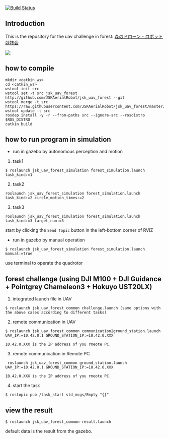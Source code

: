 [![Build Status](https://travis-ci.org/tongtybj/jsk_uav_forest.svg?branch=master)](https://travis-ci.org/tongtybj/jsk_uav_forest)

## Introduction

This is the repository for the uav challenge in forest:
[森のドローン・ロボット競技会](http://www.lsse.kyutech.ac.jp/~sociorobo/ja/forestdrone17)

![](jsk_uav_forest_common/images/demo.gif)


## how to compile

```
mkdir <catkin_ws>
cd <catkin_ws>
wstool init src
wstool set -t src jsk_uav_forest http://github.com/JSKAerialRobot/jsk_uav_forest --git
wstool merge -t src https://raw.githubusercontent.com/JSKAerialRobot/jsk_uav_forest/master/jsk_uav_forest.rosinstall
wstool update -t src
rosdep install -y -r --from-paths src --ignore-src --rosdistro $ROS_DISTRO
catkin build
```

## how to run program in simulation

- run in gazebo by autonomous perception and motion
1. task1 
```
$ roslaunch jsk_uav_forest_simulation forest_simulation.launch task_kind:=1
```
2. task2
```
roslaunch jsk_uav_forest_simulation forest_simulation.launch task_kind:=2 circle_motion_times:=2
```
3. task3
```
roslaunch jsk_uav_forest_simulation forest_simulation.launch task_kind:=3 target_num:=3
```

start by clicking the `Send Topic` button in the left-bottom corner of RVIZ

- run in gazebo by manual operation
```
$ roslaunch jsk_uav_forest_simulation forest_simulation.launch manual:=true
```

use terminal to operate the quadrotor


## forest challenge (using DJI M100 + DJI Guidance + Pointgrey Chameleon3 + Hokuyo UST20LX)
1. integrated launch file in UAV
```
$ roslaunch jsk_uav_forest_common challenge.launch (same options with the above cases according to different tasks)
```

2. remote communication in UAV
```
$ roslaunch jsk_uav_forest_common communication2ground_station.launch UAV_IP:=10.42.0.1 GROUND_STATION_IP:=10.42.0.XXX
```
    10.42.0.XXX is the IP address of you rmeote PC. 

3. remote communication in Remote PC
```
 roslaunch jsk_uav_forest_common ground_station.launch UAV_IP:=10.42.0.1 GROUND_STATION_IP:=10.42.0.XXX
```
    10.42.0.XXX is the IP address of you rmeote PC. 

4. start the task
```
$ rostopic pub /task_start std_msgs/Empty "{}"
```

## view the result
```
$ roslaunch jsk_uav_forest_common result.launch
```

default data is the result from the gazebo.
